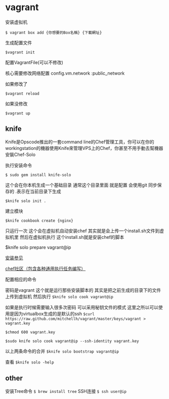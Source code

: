 vagrant
==========================
安装虚拟机

`$ vagrant box add {你想要的Box名稱} {下載網址}`

生成配置文件

`$vagrant init `

配置VagrantFile(可以不修改)

核心需要修改网络配置  config.vm.network :public_network 

如果修改了

`$vagrant reload`

如果没修改

`$vagrant up`

knife
----------------------------
Knife是Opscode推出的一套command line的Chef管理工具，你可以在你的workingstation的機器使用Knife來管理VPS上的Chef，你甚至不用手動去幫機器安裝Chef-Solo


执行安装命令

`$ sudo gem install knife-solo`

这个会在你本机生成一个基础目录 通常这个目录里面 就是配置  会使用git 同步保存的 .表示在当前目录下生成

`$knife solo init .  `

建立模块

`$knife cookbook create {nginx}`

只运行一次 这个会在虚拟机自动安装chef 其实就是会上传一个install.sh文件到虚拟机里 然后在虚拟机执行 这个install.sh就是安装chef的脚本

$knife solo prepare vagrant@ip 

[安装参见](http://grosser.it/2013/02/09/passwordless-ssh-auth-into-your-vagrant-box/)

[chef社区（包含各种通用执行任务编写）](https://github.com/opscode-cookbooks/)

配置相应的命令

密码是vagrant 这个就是运行那些安装脚本的  其实是把之前生成的目录下的文件上传到虚拟机 然后执行
`$knife solo cook vagrant@ip`

如果是执行时候需要输入很多次密码 可以采用秘钥文件的模式 这里之所以可以使用是因为virtualbox生成的是默认的ssh
`$curl https://raw.github.com/mitchellh/vagrant/master/keys/vagrant > vagrant.key ` 

`$chmod 600 vagrant.key`

`$sudo knife solo cook vagrant@ip --ssh-identity vagrant.key`

以上两条命令的合并
`$knife solo bootstrap vagrant@ip`

查看
`$knife solo -help`

other
----------------------------
安装Tree命令
`$ brew install tree`
SSH连接
`$ ssh user@ip`